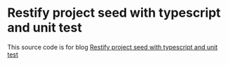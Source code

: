 # Restify project seed with typescript and unit test
This source code is for blog <a href="http://www.sulhome.com/Blog/9/restify-project-seed-with-typescript-and-unit-test" target="_blank">Restify project seed with typescript and unit test</a>
